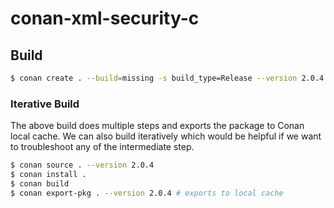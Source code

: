 # conan-xml-security-c

## Build
```bash
$ conan create . --build=missing -s build_type=Release --version 2.0.4
```

### Iterative Build
The above build does multiple steps and exports the package to Conan local cache. We can also build iteratively which would be helpful if we want to troubleshoot any of the intermediate step.

```bash
$ conan source . --version 2.0.4
$ conan install .
$ conan build
$ conan export-pkg . --version 2.0.4 # exports to local cache
```

